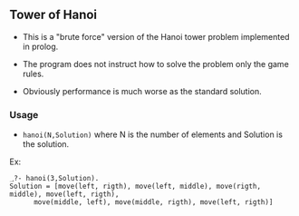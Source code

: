 ## Tower of Hanoi


- This is a "brute force" version of the Hanoi tower problem implemented in prolog.

- The program does not instruct how to solve the problem only the game rules.

- Obviously performance is much worse as the standard solution.

### Usage

- `hanoi(N,Solution)` where N is the number of elements and Solution is the solution.

Ex:

```
؀?- hanoi(3,Solution).
Solution = [move(left, rigth), move(left, middle), move(rigth, middle), move(left, rigth), 
      move(middle, left), move(middle, rigth), move(left, rigth)] 
```
